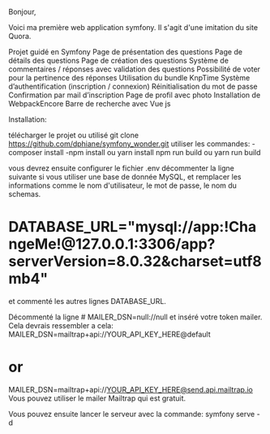 Bonjour,

Voici ma première web application symfony.
Il s'agit d'une imitation du site Quora.

Projet guidé en Symfony
Page de présentation des questions
Page de détails des questions
Page de création des questions
Système de commentaires / réponses avec validation des questions
Possibilité de voter pour la pertinence des réponses
Utilisation du bundle KnpTime
Système d’authentification (inscription / connexion)
Réinitialisation du mot de passe
Confirmation par mail d’inscription
Page de profil avec photo
Installation de WebpackEncore
Barre de recherche avec Vue js

Installation:

télécharger le projet ou utilisé git clone https://github.com/dphiane/symfony_wonder.git
utiliser les commandes:
-composer install
-npm install ou yarn install
npm run build ou yarn run build

vous devrez ensuite configurer le fichier .env
décommenter la ligne suivante si vous utiliser une base de donnée MySQL, et remplacer les informations comme le nom d'utilisateur, le mot de passe, le nom du schemas.
# DATABASE_URL="mysql://app:!ChangeMe!@127.0.0.1:3306/app?serverVersion=8.0.32&charset=utf8mb4"
et commenté les autres lignes DATABASE_URL.

Décommenté la ligne # MAILER_DSN=null://null et inséré votre token mailer.
Cela devrais ressembler a cela:
MAILER_DSN=mailtrap+api://YOUR_API_KEY_HERE@default
# or
MAILER_DSN=mailtrap+api://YOUR_API_KEY_HERE@send.api.mailtrap.io
Vous pouvez utiliser le mailer Mailtrap qui est gratuit.

Vous pouvez ensuite lancer le serveur avec la commande: symfony serve -d
